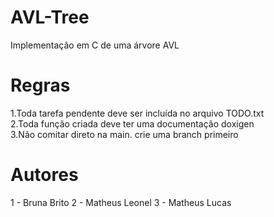# AVL-Tree
Implementação em C de uma árvore AVL

# Regras
1.Toda tarefa pendente deve ser incluída no arquivo TODO.txt  
2.Toda função criada deve ter uma documentação doxigen  
3.Não comitar direto na main. crie uma branch primeiro  

# Autores
1 - Bruna Brito
2 - Matheus Leonel
3 - Matheus Lucas
